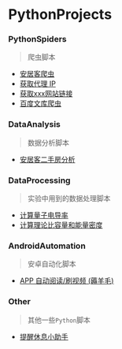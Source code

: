 # PythonProjects
### PythonSpiders
> 爬虫脚本
* [安居客爬虫](https://github.com/leishufei/PythonProjects/tree/master/PythonSpiders/AnjukeSpider)
* [获取代理 IP](https://github.com/leishufei/PythonProjects/tree/master/PythonSpiders/GetProxies)
* [获取xxx网站链接](https://github.com/leishufei/PythonProjects/tree/master/PythonSpiders/CrawlWebsites)
* [百度文库爬虫](https://github.com/leishufei/PythonProjects/tree/master/PythonSpiders/BaiduWenku)

### DataAnalysis
> 数据分析脚本
* [安居客二手房分析](https://github.com/leishufei/PythonProjects/tree/master/DataAnlysis/Anjuke)

### DataProcessing
> 实验中用到的数据处理脚本
* [计算量子电导率](https://github.com/leishufei/PythonProjects/tree/master/DataProcessing/QuantumConductivity)
* [计算理论比容量和能量密度](https://github.com/leishufei/PythonProjects/tree/master/DataProcessing/CalcSpecificCapacity)

### AndroidAutomation
>  安卓自动化脚本
* [APP 自动阅读/刷视频 (薅羊毛)](https://github.com/leishufei/PythonProjects/tree/master/AndroidAutomation/AutoRead)

### Other
> 其他一些`Python`脚本
* [提醒休息小助手](https://github.com/leishufei/PythonProjects/tree/master/Other/RemindToRest)
